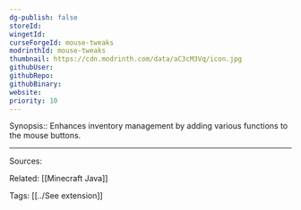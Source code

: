 ```yaml
---
dg-publish: false
storeId: 
wingetId: 
curseForgeId: mouse-tweaks
modrinthId: mouse-tweaks
thumbnail: https://cdn.modrinth.com/data/aC3cM3Vq/icon.jpg
githubUser: 
githubRepo: 
githubBinary: 
website: 
priority: 10
---
```


Synopsis:: Enhances inventory management by adding various functions to the mouse buttons.


---


Sources:

Related:
[[Minecraft Java]]

Tags:
[[../See extension]]